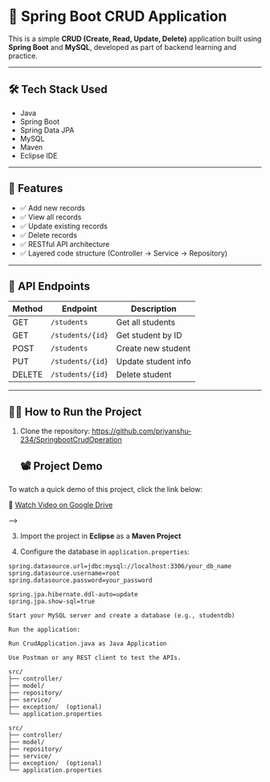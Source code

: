 # 🚀 Spring Boot CRUD Application

This is a simple **CRUD (Create, Read, Update, Delete)** application built using **Spring Boot** and **MySQL**, developed as part of backend learning and practice.

---

## 🛠️ Tech Stack Used

- Java
- Spring Boot
- Spring Data JPA
- MySQL
- Maven
- Eclipse IDE

---

## 📌 Features

- ✅ Add new records
- ✅ View all records
- ✅ Update existing records
- ✅ Delete records
- ✅ RESTful API architecture
- ✅ Layered code structure (Controller → Service → Repository)

---

## 🎯 API Endpoints

| Method | Endpoint           | Description         |
|--------|--------------------|---------------------|
| GET    | `/students`        | Get all students    |
| GET    | `/students/{id}`   | Get student by ID   |
| POST   | `/students`        | Create new student  |
| PUT    | `/students/{id}`   | Update student info |
| DELETE | `/students/{id}`   | Delete student      |

---

## 🧑‍💻 How to Run the Project

1. Clone the repository:
   https://github.com/priyanshu-234/SpringbootCrudOperation
   
   ## 📽️ Project Demo

To watch a quick demo of this project, click the link below:

🔗 [Watch Video on Google Drive](https://drive.google.com/file/d/1ECQtVeY58P-rcVoJsWuuLcwMTxti5SLs/view?usp=drive_link)

-->


   
3. Import the project in **Eclipse** as a **Maven Project**

4. Configure the database in `application.properties`:
```properties
spring.datasource.url=jdbc:mysql://localhost:3306/your_db_name
spring.datasource.username=root
spring.datasource.password=your_password

spring.jpa.hibernate.ddl-auto=update
spring.jpa.show-sql=true

Start your MySQL server and create a database (e.g., studentdb)

Run the application:

Run CrudApplication.java as Java Application

Use Postman or any REST client to test the APIs.

src/
├── controller/
├── model/
├── repository/
├── service/
├── exception/  (optional)
└── application.properties

src/
├── controller/
├── model/
├── repository/
├── service/
├── exception/  (optional)
└── application.properties



